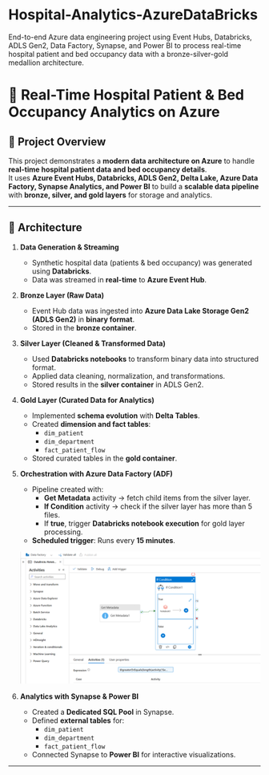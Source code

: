 # Hospital-Analytics-AzureDataBricks
End-to-end Azure data engineering project using Event Hubs, Databricks, ADLS Gen2, Data Factory, Synapse, and Power BI to process real-time hospital patient and bed occupancy data with a bronze-silver-gold medallion architecture.

# 🏥 Real-Time Hospital Patient & Bed Occupancy Analytics on Azure

## 📌 Project Overview
This project demonstrates a **modern data architecture on Azure** to handle **real-time hospital patient data and bed occupancy details**.  
It uses **Azure Event Hubs, Databricks, ADLS Gen2, Delta Lake, Azure Data Factory, Synapse Analytics, and Power BI** to build a **scalable data pipeline** with **bronze, silver, and gold layers** for storage and analytics.

---

## 🚀 Architecture
1. **Data Generation & Streaming**
   - Synthetic hospital data (patients & bed occupancy) was generated using **Databricks**.
   - Data was streamed in **real-time** to **Azure Event Hub**.

2. **Bronze Layer (Raw Data)**
   - Event Hub data was ingested into **Azure Data Lake Storage Gen2 (ADLS Gen2)** in **binary format**.
   - Stored in the **bronze container**.

3. **Silver Layer (Cleaned & Transformed Data)**
   - Used **Databricks notebooks** to transform binary data into structured format.
   - Applied data cleaning, normalization, and transformations.
   - Stored results in the **silver container** in ADLS Gen2.

4. **Gold Layer (Curated Data for Analytics)**
   - Implemented **schema evolution** with **Delta Tables**.
   - Created **dimension and fact tables**:
     - `dim_patient`
     - `dim_department`
     - `fact_patient_flow`
   - Stored curated tables in the **gold container**.

5. **Orchestration with Azure Data Factory (ADF)**
   - Pipeline created with:
     - **Get Metadata** activity → fetch child items from the silver layer.
     - **If Condition** activity → check if the silver layer has more than 5 files.
     - If **true**, trigger **Databricks notebook execution** for gold layer processing.
   - **Scheduled trigger**: Runs every **15 minutes**.

   ![ADF Pipeline](DataFactory%20Databricks%20notebook%20execution.png)

6. **Analytics with Synapse & Power BI**
   - Created a **Dedicated SQL Pool** in Synapse.
   - Defined **external tables** for:
     - `dim_patient`
     - `dim_department`
     - `fact_patient_flow`
   - Connected Synapse to **Power BI** for interactive visualizations.

---

